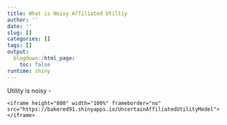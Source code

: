 ```yaml
---
title: What is Noisy Affiliated Utiltiy
author: ''
date: ''
slug: []
categories: []
tags: []
output:
  blogdown::html_page:
    toc: false
runtime: shiny
---
```


Utility is noisy - 

```
<iframe height="800" width="100%" frameborder="no" src="https://bakered91.shinyapps.io/UncertainAffiliatedUtilityModel"> </iframe>
```

